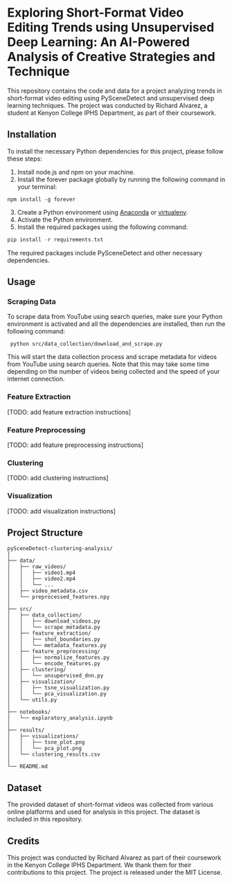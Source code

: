 # Exploring Short-Format Video Editing Trends using Unsupervised Deep Learning: An AI-Powered Analysis of Creative Strategies and Technique

This repository contains the code and data for a project analyzing trends in short-format video editing using PySceneDetect and unsupervised deep learning techniques. The project was conducted by Richard Alvarez, a student at Kenyon College IPHS Department, as part of their coursework.

## Installation

To install the necessary Python dependencies for this project, please follow these steps:
1. Install node.js and npm on your machine.
2. Install the forever package globally by running the following command in your terminal:
```
npm install -g forever
```
3. Create a Python environment using [Anaconda](https://www.anaconda.com/products/individual) or [virtualenv](https://virtualenv.pypa.io/en/latest/).
4. Activate the Python environment.
5. Install the required packages using the following command:

```python
pip install -r requirements.txt
```

The required packages include PySceneDetect and other necessary dependencies.

## Usage

### Scraping Data
To scrape data from YouTube using search queries, make sure your Python environment is activated and all the dependencies are installed, then run the following command:
```
 python src/data_collection/download_and_scrape.py 
```
This will start the data collection process and scrape metadata for videos from YouTube using search queries. Note that this may take some time depending on the number of videos being collected and the speed of your internet connection.

### Feature Extraction
[TODO: add feature extraction instructions]

### Feature Preprocessing
[TODO: add feature preprocessing instructions]

### Clustering
[TODO: add clustering instructions]

### Visualization
[TODO: add visualization instructions]


## Project Structure
```
pySceneDetect-clustering-analysis/
│
├── data/
│   ├── raw_videos/
│   │   ├── video1.mp4
│   │   ├── video2.mp4
│   │   └── ...
│   ├── video_metadata.csv
│   └── preprocessed_features.npy
│
├── src/
│   ├── data_collection/
│   │   ├── download_videos.py
│   │   └── scrape_metadata.py
│   ├── feature_extraction/
│   │   ├── shot_boundaries.py
│   │   └── metadata_features.py
│   ├── feature_preprocessing/
│   │   ├── normalize_features.py
│   │   └── encode_features.py
│   ├── clustering/
│   │   └── unsupervised_dnn.py
│   ├── visualization/
│   │   ├── tsne_visualization.py
│   │   └── pca_visualization.py
│   └── utils.py
│
├── notebooks/
│   └── exploratory_analysis.ipynb
│
├── results/
│   ├── visualizations/
│   │   ├── tsne_plot.png
│   │   └── pca_plot.png
│   └── clustering_results.csv
│
└── README.md
```

## Dataset

The provided dataset of short-format videos was collected from various online platforms and used for analysis in this project. The dataset is included in this repository.

## Credits

This project was conducted by Richard Alvarez as part of their coursework in the Kenyon College IPHS Department. We thank them for their contributions to this project. The project is released under the MIT License.
